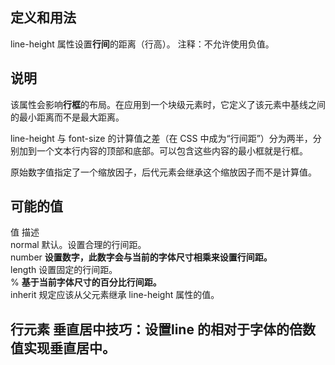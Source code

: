 ##  定义和用法
line-height 属性设置**行间**的距离（行高）。
注释：不允许使用负值。

##  说明
该属性会影响**行框**的布局。在应用到一个块级元素时，它定义了该元素中基线之间的最小距离而不是最大距离。

line-height 与 font-size 的计算值之差（在 CSS 中成为“行间距”）分为两半，分别加到一个文本行内容的顶部和底部。可以包含这些内容的最小框就是行框。

原始数字值指定了一个缩放因子，后代元素会继承这个缩放因子而不是计算值。  

##  可能的值
值     	描述  
normal	 默认。设置合理的行间距。  
number	 **设置数字，此数字会与当前的字体尺寸相乘来设置行间距。**  
length	 设置固定的行间距。  
%	       **基于当前字体尺寸的百分比行间距。**  
inherit	 规定应该从父元素继承 line-height 属性的值。  

##  行元素 垂直居中技巧：设置line 的相对于字体的倍数值实现垂直居中。  
